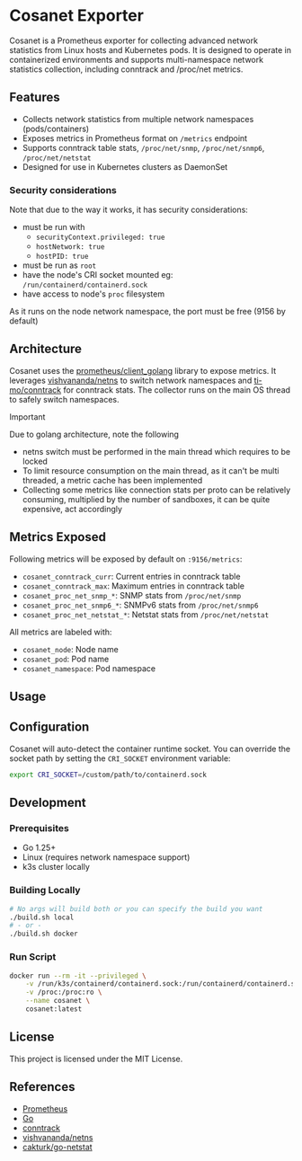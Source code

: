 # Cosanet Exporter

Cosanet is a Prometheus exporter for collecting advanced network statistics from Linux hosts and Kubernetes pods. It is designed to operate in containerized environments and supports multi-namespace network statistics collection, including conntrack and /proc/net metrics.

## Features

- Collects network statistics from multiple network namespaces (pods/containers)
- Exposes metrics in Prometheus format on `/metrics` endpoint
- Supports conntrack table stats, `/proc/net/snmp`, `/proc/net/snmp6`, `/proc/net/netstat`
- Designed for use in Kubernetes clusters as DaemonSet

### Security considerations

Note that due to the way it works, it has security considerations:

- must be run with
  - `securityContext.privileged: true`
  - `hostNetwork: true`
  - `hostPID: true`
- must be run as `root`
- have the node's CRI socket mounted eg: `/run/containerd/containerd.sock`
- have access to node's `proc` filesystem

As it runs on the node network namespace, the port must be free (9156 by default)

## Architecture

Cosanet uses the [prometheus/client_golang](https://github.com/prometheus/client_golang) library to expose metrics. It leverages [vishvananda/netns](https://github.com/vishvananda/netns) to switch network namespaces and [ti-mo/conntrack](https://github.com/ti-mo/conntrack) for conntrack stats. The collector runs on the main OS thread to safely switch namespaces.

> [!IMPORTANT]
> Due to golang architecture, note the following
>
> - netns switch must be performed in the main thread which requires to be locked
> - To limit resource consumption on the main thread, as it can't be multi threaded, a metric cache has been implemented
> - Collecting some metrics like connection stats per proto can be relatively consuming, multiplied by the number of sandboxes, it can be quite expensive, act accordingly

## Metrics Exposed

Following metrics will be exposed by default on `:9156/metrics`:

- `cosanet_conntrack_curr`: Current entries in conntrack table
- `cosanet_conntrack_max`: Maximum entries in conntrack table
- `cosanet_proc_net_snmp_*`: SNMP stats from `/proc/net/snmp`
- `cosanet_proc_net_snmp6_*`: SNMPv6 stats from `/proc/net/snmp6`
- `cosanet_proc_net_netstat_*`: Netstat stats from `/proc/net/netstat`

All metrics are labeled with:

- `cosanet_node`: Node name
- `cosanet_pod`: Pod name
- `cosanet_namespace`: Pod namespace

## Usage

## Configuration

Cosanet will auto-detect the container runtime socket. You can override the socket path by setting the `CRI_SOCKET` environment variable:

```bash
export CRI_SOCKET=/custom/path/to/containerd.sock
```

## Development

### Prerequisites

- Go 1.25+
- Linux (requires network namespace support)
- k3s cluster locally

### Building Locally

```bash
# No args will build both or you can specify the build you want
./build.sh local
# - or -
./build.sh docker
```

### Run Script

```bash
docker run --rm -it --privileged \
    -v /run/k3s/containerd/containerd.sock:/run/containerd/containerd.sock:ro \
    -v /proc:/proc:ro \
    --name cosanet \
    cosanet:latest
```

## License

This project is licensed under the MIT License.

## References

- [Prometheus](https://prometheus.io/)
- [Go](https://golang.org/)
- [conntrack](https://github.com/ti-mo/conntrack)
- [vishvananda/netns](https://github.com/vishvananda/netns)
- [cakturk/go-netstat](https://github.com/cakturk/go-netstat)
